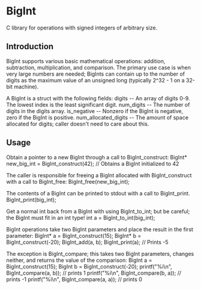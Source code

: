 BigInt
======

C library for operations with signed integers of arbitrary size.

Introduction
------
BigInt supports various basic mathematical operations: addition, subtraction, multiplication, and comparison.  The primary use case is when very large numbers are needed; BigInts can contain up to the number of digits as the maximum value of an unsigned long (typically 2^32 - 1 on a 32-bit machine).

A BigInt is a struct with the following fields:
digits -- An array of digits 0-9.  The lowest index is the least significant digit.
num_digits -- The number of digits in the digits array.
is_negative -- Nonzero if the BigInt is negative, zero if the BigInt is positive.
num_allocated_digits -- The amount of space allocated for digits; caller doesn't need to care about this.

Usage
------

Obtain a pointer to a new BigInt through a call to BigInt_construct:
BigInt* new_big_int = BigInt_construct(42); // Obtains a BigInt initialized to 42

The caller is responsible for freeing a BigInt allocated with BigInt_construct with a call to BigInt_free:
BigInt_free(new_big_int);

The contents of a BigInt can be printed to stdout with a call to BigInt_print.
BigInt_print(big_int);

Get a normal int back from a BigInt with using BigInt_to_int; but be careful; the BigInt must fit in an int type!
int a = BigInt_to_int(big_int);

BigInt operations take two BigInt parameters and place the result in the first parameter:
BigInt* a = BigInt_construct(15);
BigInt* b = BigInt_construct(-20);
BigInt_add(a, b);
BigInt_print(a); // Prints -5

The exception is BigInt_compare; this takes two BigInt parameters, changes neither, and returns the value of the comparison:
BigInt a = BigInt_construct(15);
BigInt b = BigInt_construct(-20);
printf("%i\n", BigInt_compare(a, b)); // prints 1
printf("%i\n", BigInt_compare(b, a)); // prints -1
printf("%i\n", BigInt_compare(a, a)); // prints 0
